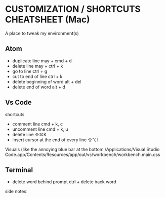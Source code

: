# CUSTOMIZATION / SHORTCUTS CHEATSHEET (Mac)
A place to tweak my environment(s)

## Atom
- duplicate line
may + cmd + d
- delete line
may + ctrl + k
- go to line
ctrl + g
- cut to end of line
ctrl + k
- delete beginning of word
alt + del
- delete end of word
alt + d

## Vs Code
shortcuts
- comment line
cmd + k, c
- uncomment line
cmd + k, u
- delete line
⇧⌘K 
- insert cursor at the end of every line
⇧⌥I

Visuals (like the annoying blue bar at the bottom
/Applications/Visual Studio Code.app/Contents/Resources/app/out/vs/workbench/workbench.main.css

## Terminal
- delete word behind prompt
ctrl + delete back word

side notes: